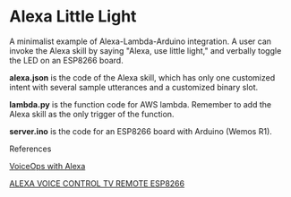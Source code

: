 Alexa Little Light
====

A minimalist example of Alexa-Lambda-Arduino integration. A user can invoke the Alexa skill by saying "Alexa, use little light," and verbally toggle the LED on an ESP8266 board.

**alexa.json** is the code of the Alexa skill, which has only one customized intent with several sample utterances and a customized binary slot.

**lambda.py** is the function code for AWS lambda. Remember to add the Alexa skill as the only trigger of the function. 

**server.ino** is the code for an ESP8266 board with Arduino (Wemos R1).

References

[VoiceOps with Alexa](https://github.com/msales/alexa-voiceops/blob/master/README.md)

[ALEXA VOICE CONTROL TV REMOTE ESP8266](http://www.instructables.com/id/Alexa-Voice-Control-TV-Remote-ESP8266/)